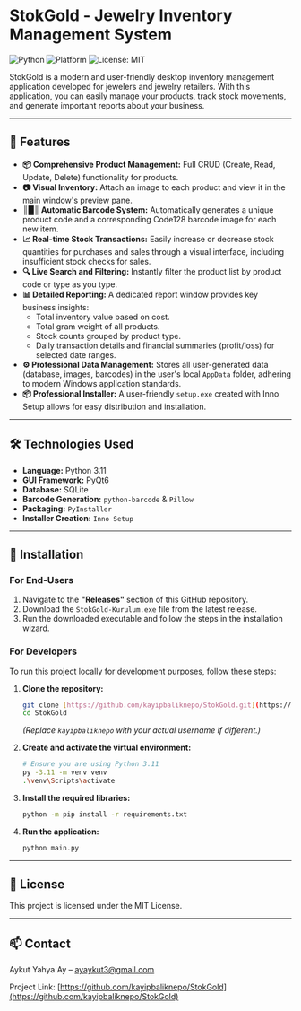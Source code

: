 # StokGold - Jewelry Inventory Management System

![Python](https://img.shields.io/badge/Python-3.11-blue?style=for-the-badge&logo=python)
![Platform](https://img.shields.io/badge/Platform-Windows-0078D6?style=for-the-badge&logo=windows)
![License: MIT](https://img.shields.io/badge/License-MIT-yellow.svg?style=for-the-badge)

StokGold is a modern and user-friendly desktop inventory management application developed for jewelers and jewelry retailers. With this application, you can easily manage your products, track stock movements, and generate important reports about your business.


---

## 🌟 Features

* **📦 Comprehensive Product Management:** Full CRUD (Create, Read, Update, Delete) functionality for products.
* **📷 Visual Inventory:** Attach an image to each product and view it in the main window's preview pane.
* **║█║ Automatic Barcode System:** Automatically generates a unique product code and a corresponding Code128 barcode image for each new item.
* **📈 Real-time Stock Transactions:** Easily increase or decrease stock quantities for purchases and sales through a visual interface, including insufficient stock checks for sales.
* **🔍 Live Search and Filtering:** Instantly filter the product list by product code or type as you type.
* **📊 Detailed Reporting:** A dedicated report window provides key business insights:
    * Total inventory value based on cost.
    * Total gram weight of all products.
    * Stock counts grouped by product type.
    * Daily transaction details and financial summaries (profit/loss) for selected date ranges.
* **⚙️ Professional Data Management:** Stores all user-generated data (database, images, barcodes) in the user's local `AppData` folder, adhering to modern Windows application standards.
* **📦 Professional Installer:** A user-friendly `setup.exe` created with Inno Setup allows for easy distribution and installation.

---

## 🛠️ Technologies Used

* **Language:** Python 3.11
* **GUI Framework:** PyQt6
* **Database:** SQLite
* **Barcode Generation:** `python-barcode` & `Pillow`
* **Packaging:** `PyInstaller`
* **Installer Creation:** `Inno Setup`

---

## 🚀 Installation

### For End-Users

1.  Navigate to the **"Releases"** section of this GitHub repository.
2.  Download the `StokGold-Kurulum.exe` file from the latest release.
3.  Run the downloaded executable and follow the steps in the installation wizard.

### For Developers

To run this project locally for development purposes, follow these steps:

1.  **Clone the repository:**
    ```bash
    git clone [https://github.com/kayipbaliknepo/StokGold.git](https://github.com/kayipbaliknepo/StokGold.git)
    cd StokGold
    ```
    *(Replace `kayipbaliknepo` with your actual username if different.)*

2.  **Create and activate the virtual environment:**
    ```bash
    # Ensure you are using Python 3.11
    py -3.11 -m venv venv
    .\venv\Scripts\activate
    ```

3.  **Install the required libraries:**
    ```bash
    python -m pip install -r requirements.txt
    ```

4.  **Run the application:**
    ```bash
    python main.py
    ```

---

## 📄 License

This project is licensed under the MIT License.

---

## 📫 Contact

Aykut Yahya Ay – ayaykut3@gmail.com

Project Link: [https://github.com/kayipbaliknepo/StokGold](https://github.com/kayipbaliknepo/StokGold)